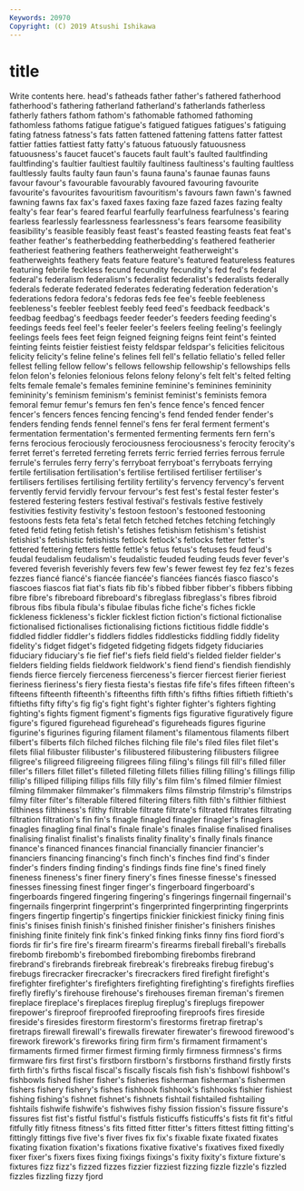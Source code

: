 ```yaml
---
Keywords: 20970
Copyright: (C) 2019 Atsushi Ishikawa
---
```


# title

Write contents here.
head's fatheads father father's fathered fatherhood
fatherhood's fathering fatherland fatherland's fatherlands fatherless fatherly fathers fathom fathom's
fathomable fathomed fathoming fathomless fathoms fatigue fatigue's fatigued fatigues fatigues's
fatiguing fating fatness fatness's fats fatten fattened fattening fattens fatter
fattest fattier fatties fattiest fatty fatty's fatuous fatuously fatuousness fatuousness's
faucet faucet's faucets fault fault's faulted faultfinding faultfinding's faultier faultiest
faultily faultiness faultiness's faulting faultless faultlessly faults faulty faun faun's
fauna fauna's faunae faunas fauns favour favour's favourable favourably favoured
favouring favourite favourite's favourites favouritism favouritism's favours fawn fawn's fawned
fawning fawns fax fax's faxed faxes faxing faze fazed fazes
fazing fealty fealty's fear fear's feared fearful fearfully fearfulness fearfulness's
fearing fearless fearlessly fearlessness fearlessness's fears fearsome feasibility feasibility's feasible
feasibly feast feast's feasted feasting feasts feat feat's feather feather's
featherbedding featherbedding's feathered featherier featheriest feathering feathers featherweight featherweight's featherweights
feathery feats feature feature's featured featureless features featuring febrile feckless
fecund fecundity fecundity's fed fed's federal federal's federalism federalism's federalist
federalist's federalists federally federals federate federated federates federating federation federation's
federations fedora fedora's fedoras feds fee fee's feeble feebleness feebleness's
feebler feeblest feebly feed feed's feedback feedback's feedbag feedbag's feedbags
feeder feeder's feeders feeding feeding's feedings feeds feel feel's feeler
feeler's feelers feeling feeling's feelingly feelings feels fees feet feign
feigned feigning feigns feint feint's feinted feinting feints feistier feistiest
feisty feldspar feldspar's felicities felicitous felicity felicity's feline feline's felines
fell fell's fellatio fellatio's felled feller fellest felling fellow fellow's
fellows fellowship fellowship's fellowships fells felon felon's felonies felonious felons
felony felony's felt felt's felted felting felts female female's females
feminine feminine's feminines femininity femininity's feminism feminism's feminist feminist's feminists
femora femoral femur femur's femurs fen fen's fence fence's fenced
fencer fencer's fencers fences fencing fencing's fend fended fender fender's
fenders fending fends fennel fennel's fens fer feral ferment ferment's
fermentation fermentation's fermented fermenting ferments fern fern's ferns ferocious ferociously
ferociousness ferociousness's ferocity ferocity's ferret ferret's ferreted ferreting ferrets ferric
ferried ferries ferrous ferrule ferrule's ferrules ferry ferry's ferryboat ferryboat's
ferryboats ferrying fertile fertilisation fertilisation's fertilise fertilised fertiliser fertiliser's fertilisers
fertilises fertilising fertility fertility's fervency fervency's fervent fervently fervid fervidly
fervour fervour's fest fest's festal fester fester's festered festering festers
festival festival's festivals festive festively festivities festivity festivity's festoon festoon's
festooned festooning festoons fests feta feta's fetal fetch fetched fetches
fetching fetchingly feted fetid feting fetish fetish's fetishes fetishism fetishism's
fetishist fetishist's fetishistic fetishists fetlock fetlock's fetlocks fetter fetter's fettered
fettering fetters fettle fettle's fetus fetus's fetuses feud feud's feudal
feudalism feudalism's feudalistic feuded feuding feuds fever fever's fevered feverish
feverishly fevers few few's fewer fewest fey fez fez's fezes
fezzes fiancé fiancé's fiancée fiancée's fiancées fiancés fiasco fiasco's fiascoes
fiascos fiat fiat's fiats fib fib's fibbed fibber fibber's fibbers
fibbing fibre fibre's fibreboard fibreboard's fibreglass fibreglass's fibres fibroid fibrous
fibs fibula fibula's fibulae fibulas fiche fiche's fiches fickle fickleness
fickleness's fickler ficklest fiction fiction's fictional fictionalise fictionalised fictionalises fictionalising
fictions fictitious fiddle fiddle's fiddled fiddler fiddler's fiddlers fiddles fiddlesticks
fiddling fiddly fidelity fidelity's fidget fidget's fidgeted fidgeting fidgets fidgety
fiduciaries fiduciary fiduciary's fie fief fief's fiefs field field's fielded
fielder fielder's fielders fielding fields fieldwork fieldwork's fiend fiend's fiendish
fiendishly fiends fierce fiercely fierceness fierceness's fiercer fiercest fierier fieriest
fieriness fieriness's fiery fiesta fiesta's fiestas fife fife's fifes fifteen
fifteen's fifteens fifteenth fifteenth's fifteenths fifth fifth's fifths fifties fiftieth
fiftieth's fiftieths fifty fifty's fig fig's fight fight's fighter fighter's
fighters fighting fighting's fights figment figment's figments figs figurative figuratively
figure figure's figured figurehead figurehead's figureheads figures figurine figurine's figurines
figuring filament filament's filamentous filaments filbert filbert's filberts filch filched
filches filching file file's filed files filet filet's filets filial
filibuster filibuster's filibustered filibustering filibusters filigree filigree's filigreed filigreeing filigrees
filing filing's filings fill fill's filled filler filler's fillers fillet
fillet's filleted filleting fillets fillies filling filling's fillings fillip fillip's
filliped filliping fillips fills filly filly's film film's filmed filmier
filmiest filming filmmaker filmmaker's filmmakers films filmstrip filmstrip's filmstrips filmy
filter filter's filterable filtered filtering filters filth filth's filthier filthiest
filthiness filthiness's filthy filtrable filtrate filtrate's filtrated filtrates filtrating filtration
filtration's fin fin's finagle finagled finagler finagler's finaglers finagles finagling
final final's finale finale's finales finalise finalised finalises finalising finalist
finalist's finalists finality finality's finally finals finance finance's financed finances
financial financially financier financier's financiers financing financing's finch finch's finches
find find's finder finder's finders finding finding's findings finds fine
fine's fined finely fineness fineness's finer finery finery's fines finesse
finesse's finessed finesses finessing finest finger finger's fingerboard fingerboard's fingerboards
fingered fingering fingering's fingerings fingernail fingernail's fingernails fingerprint fingerprint's fingerprinted
fingerprinting fingerprints fingers fingertip fingertip's fingertips finickier finickiest finicky fining
finis finis's finises finish finish's finished finisher finisher's finishers finishes
finishing finite finitely fink fink's finked finking finks finny fins
fiord fiord's fiords fir fir's fire fire's firearm firearm's firearms
fireball fireball's fireballs firebomb firebomb's firebombed firebombing firebombs firebrand firebrand's
firebrands firebreak firebreak's firebreaks firebug firebug's firebugs firecracker firecracker's firecrackers
fired firefight firefight's firefighter firefighter's firefighters firefighting firefighting's firefights fireflies
firefly firefly's firehouse firehouse's firehouses fireman fireman's firemen fireplace fireplace's
fireplaces fireplug fireplug's fireplugs firepower firepower's fireproof fireproofed fireproofing fireproofs
fires fireside fireside's firesides firestorm firestorm's firestorms firetrap firetrap's firetraps
firewall firewall's firewalls firewater firewater's firewood firewood's firework firework's fireworks
firing firm firm's firmament firmament's firmaments firmed firmer firmest firming
firmly firmness firmness's firms firmware firs first first's firstborn firstborn's
firstborns firsthand firstly firsts firth firth's firths fiscal fiscal's fiscally
fiscals fish fish's fishbowl fishbowl's fishbowls fished fisher fisher's fisheries
fisherman fisherman's fishermen fishers fishery fishery's fishes fishhook fishhook's fishhooks
fishier fishiest fishing fishing's fishnet fishnet's fishnets fishtail fishtailed fishtailing
fishtails fishwife fishwife's fishwives fishy fission fission's fissure fissure's fissures
fist fist's fistful fistful's fistfuls fisticuffs fisticuffs's fists fit fit's
fitful fitfully fitly fitness fitness's fits fitted fitter fitter's fitters
fittest fitting fitting's fittingly fittings five five's fiver fives fix
fix's fixable fixate fixated fixates fixating fixation fixation's fixations fixative
fixative's fixatives fixed fixedly fixer fixer's fixers fixes fixing fixings
fixings's fixity fixity's fixture fixture's fixtures fizz fizz's fizzed fizzes
fizzier fizziest fizzing fizzle fizzle's fizzled fizzles fizzling fizzy fjord
